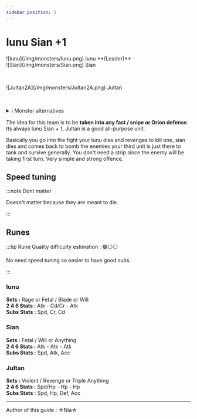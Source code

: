 ```yaml
---
sidebar_position: 3
---
```


# Iunu Sian +1

<div style={{display: 'flex', alignItems: 'center', marginBottom: '20px', gap: '20px'}}>
    <div style={{maxWidth: "68px"}}>
        ![Iunu](/img/monsters/Iunu.png)  
        Iunu  
        **(Leader)**  
    </div>
    <div style={{maxWidth: "68px"}}>
        ![Sian](/img/monsters/Sian.png)  
        Sian  
        <p>&nbsp;</p>  
    </div>
    <div style={{maxWidth: "68px"}}>
        ![Jultan2A](/img/monsters/Jultan2A.png)  
        Jultan  
        <p>&nbsp;</p>  
    </div>
</div>

<details style={{marginBottom: '36px'}}>
<summary>ℹ️ Monster alternatives</summary>
<p>
    <strong>Jultan</strong> is a good all-purpose unit but can you can use :  
    5's like **Psmathe**, **Nana**,  **Theomars**, **Perna**...  
    4's like **Chasun**, **Kinki**, **Iris**, **Malaka**...
</p>
</details>

The idea for this team is to be **taken into any fast / snipe or Orion defense**. Its always Iunu Sian + 1, Jultan is a good all-purpose 
unit.

Basically you go into the fight your Iunu dies and revenges to kill one, sian dies and comes back to bomb the enemies your third unit 
is just there to tank and survive generally. You don't need a strip since the enemy will be taking first turn. Very simple and strong offence.

## Speed tuning 

:::note Dont matter

Doesn't matter because they are meant to die.

:::

## Runes

:::tip Rune Quality difficulty estimation : 🟢⚪⚪

No need speed tuning so easier to have good subs.

:::

### Iunu
**Sets :** Rage or Fetal / Blade or Will  
**2 4 6 Stats :** Atk - Cd/Cr - Atk  
**Subs Stats :** Spd, Cr, Cd

### Sian
**Sets :** Fetal / Will or Anything  
**2 4 6 Stats :** Atk - Atk - Atk  
**Subs Stats :** Spd, Atk, Acc

### Jultan
**Sets :** Violent / Revenge or Triple Anything   
**2 4 6 Stats :** Spd/Hp - Hp - Hp  
**Subs Stats :** Spd, Hp, Def, Acc

---

<p style={{color: 'grey'}}>Author of this guide : ☆Nia☆</p>
